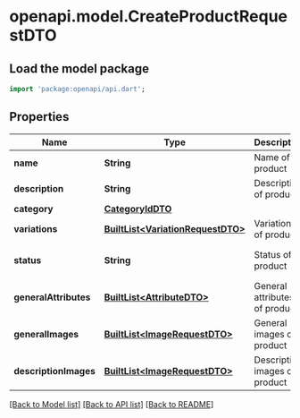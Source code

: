 # openapi.model.CreateProductRequestDTO

## Load the model package
```dart
import 'package:openapi/api.dart';
```

## Properties
Name | Type | Description | Notes
------------ | ------------- | ------------- | -------------
**name** | **String** | Name of product | 
**description** | **String** | Description of product | 
**category** | [**CategoryIdDTO**](CategoryIdDTO.md) |  | 
**variations** | [**BuiltList&lt;VariationRequestDTO&gt;**](VariationRequestDTO.md) | Variations of product | 
**status** | **String** | Status of product | [optional] [default to '5']
**generalAttributes** | [**BuiltList&lt;AttributeDTO&gt;**](AttributeDTO.md) | General attributes of product | [optional] 
**generalImages** | [**BuiltList&lt;ImageRequestDTO&gt;**](ImageRequestDTO.md) | General images of product | [optional] 
**descriptionImages** | [**BuiltList&lt;ImageRequestDTO&gt;**](ImageRequestDTO.md) | Description images of product | [optional] 

[[Back to Model list]](../README.md#documentation-for-models) [[Back to API list]](../README.md#documentation-for-api-endpoints) [[Back to README]](../README.md)


